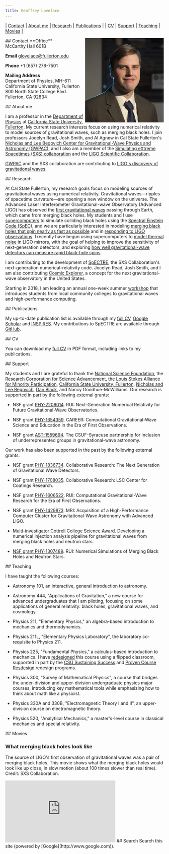 ```yaml
---
title: Geoffrey Lovelace
---
```


| [Contact](#Contact) | [About me](#About) | [Research](#Research) | [Publications](#Publications) |
| [CV](#CV) | [Support](#Support) | [Teaching](#Teaching) | [Movies](#Movies) |

<a name="Contact">
## Contact
<img align="right" src="assets/GeoffreyLovelace_Website(1).jpg" width="250">
**Office**<br> McCarthy Hall 601B

**Email** [glovelace@fullerton.edu](mailto:glovelace@fullerton.edu)

**Phone** +1 (657) 278-7501

**Mailing Address**<br>
Department of Physics, MH-611<br>
California State University, Fullerton<br>
800 North State College Blvd.<br>
Fullerton, CA 92834<br>

<a name="About">
## About me

I am a professor in the [Department of Physics](http://physics.fullerton.edu/) at [California State University, Fullerton](http://www.fullerton.edu). My current research interests focus on using numerical relativity to model sources of gravitational waves, such as merging black holes. I join professors Jocelyn Read, Josh Smith, and Al Agnew in Cal State Fullerton's [Nicholas and Lee Begovich Center for Gravitational-Wave Physics and Astronomy (GWPAC)](http://physics.fullerton.edu/gwpac/), and I also am a member of the [Simulating eXtreme Spacetimes (SXS) collaboration](http://www.black-holes.org/) and the [LIGO Scientific Collaboration](http://ligo.org/).

[GWPAC](http://news.fullerton.edu/gravitational-waves/) and the SXS collaboration are contributing to [LIGO's discovery of gravitational waves](https://www.ligo.caltech.edu/news/ligo20160211).

<a name="Research">
## Research

At Cal State Fullerton, my research goals focus on modeling sources of gravitational waves using numerical relativity. Gravitational waves—ripples of spacetime curvature—are opening a new window on the universe. The Advanced Laser Interferometer Gravitational-wave Observatory (Advanced LIGO) has observed the [first gravitational waves](http://arxiv.org/abs/arXiv:1602.03837) passing through Earth, which came from merging black holes. My students and I use [supercomputers](http://physics.fullerton.edu/gwpac/news/highlights/172-orca-upgrade) to simulate colliding black holes using the [Spectral Einstein Code (SpEC)](http://black-holes.org/SpEC.html), and we are particularly interested in modeling  [merging black holes that spin nearly as fast as possible](http://arxiv.org/abs/arXiv:1412.1803) and in [responding to LIGO observations](http://arxiv.org/abs/arXiv:1607.05377). I recently have begun using supercomputers to [model thermal noise](https://arxiv.org/abs/1707.07774) in LIGO mirrors, with the goal of helping to improve the sensitivity of next-generation detectors, and exploring [how well gravitational-wave detectors can measure rapid black-hole spins](https://arxiv.org/abs/1804.03704).

I am contributing to the development of [SpECTRE](http://github.com/sxs-collaboration/spectre), the SXS Collaboration's next-generation numerical-relativity code. Jocelyn Read, Josh Smith, and I am also contributing [Cosmic Explorer](cosmicexplorer.org), a concept for the next gravitational-wave observatory in the United States.

Starting in 2018, I am leading an annual one-week summer
[workshop](Workshop/2021) that introduces students from local
community colleges to gravitational waves and high-performance
computing.

<a name="Publications">
## Publications

My up-to-date publication list is available through my [full CV](assets/CV.pdf), [Google Scholar](https://scholar.google.com/citations?hl=en&user=NmbTrBEAAAAJ&view_op=list_works&sortby=pubdate) and [INSPIRES](https://inspirehep.net/author/profile/G.Lovelace.1). My contributions 
to SpECTRE are available through [GitHub](https://https://github.com/sxs-collaboration/spectre/commits?author=geoffrey4444).

<a name="CV">
## CV

You can download my [full CV](assets/CV.pdf) in PDF format, including links to my publications.

<a name="Support">
## Support

My students and I are grateful to thank the [National Science Foundation](http://www.nsf.gov/), the [Research Corporation for Science Advancement](http://rescorp.org/), [the Louis Stokes Alliance for Minority Participation](http://www.fullerton.edu/lsamp/), [California State University, Fullerton](http://www.fullerton.edu), [Nicholas and Lee Begovich](http://news.fullerton.edu/2020/02/campaign-gift-begovich/), [Dan Black](http://news.fullerton.edu/2016/04/dan-black-gift/), and Nancy Goodhue-McWilliams. Our research is supported in part by the following external grants:

* NSF grant [PHY-2208014](https://www.nsf.gov/awardsearch/showAward?AWD_ID=2208014). RUI: Next-Generation Numerical Relativity for Future Gravitational-Wave Observatories.

* NSF grant [PHY-1654359](https://www.nsf.gov/awardsearch/showAward?AWD_ID=1654359). CAREER: Computational Gravitational-Wave Science and Education in the Era of First Observations.

* NSF grant [AST-1559694](http://www.nsf.gov/awardsearch/showAward?AWD_ID=1559694&HistoricalAwards=false). The CSUF-Syracuse partnership for inclusion of underrepresented groups in gravitational-wave astronomy.

Our work has also been supported in the past by the following external grants:

* NSF grant [PHY-1836734](https://nsf.gov/awardsearch/showAward?AWD_ID=1836734&HistoricalAwards=false). Collaborative Research: The Next Generation of Gravitational Wave Detectors.

* NSF grant [PHY-1708035](https://www.nsf.gov/awardsearch/showAward?AWD_ID=1708035). Collaborative Research: LSC Center for Coatings Research.

* NSF grant [PHY-1606522](http://www.nsf.gov/awardsearch/showAward?AWD_ID=1606522&HistoricalAwards=false). RUI: Computational Gravitational-Wave Research for the Era of First Observations.

* NSF grant [PHY-1429873](http://www.nsf.gov/awardsearch/showAward?AWD_ID=1429873&HistoricalAwards=false). MRI: Acquisition of a High-Performance Computer Cluster for Gravitational-Wave Astronomy with Advanced LIGO.

* [Multi-investigator Cottrell College Science Award](http://physics.fullerton.edu/gwpac/news/highlights/167-jocelyn-geoffrey-rescorp). Developing a numerical injection analysis pipeline for gravitational waves from merging black holes and neutron stars.

* [NSF grant PHY-1307489](http://www.nsf.gov/awardsearch/showAward?AWD_ID=1307489&HistoricalAwards=false). RUI: Numerical Simulations of Merging Black Holes and Neutron Stars.

<a name="Teaching">
## Teaching

I have taught the following courses:

* Astronomy 101, an interactive, general introduction to astronomy.

* Astronomy 444, "Applications of Gravitation," a new course for advanced undergraduates that I am piloting, focusing on some applications of general relativity: black holes, gravitational waves, and cosmology.

* Physics 211, "Elementary Physics," an algebra-based introduction to mechanics and thermodynamics.

* Physics 211L, "Elementary Physics Laboratory", the laboratory co-requisite to Physics 211.

* Physics 225, "Fundamental Physics," a calculus-based introduction to mechanics. I have [redesigned](https://contentbuilder.merlot.org/toolkit/html/snapshot.php?id=97541425467973) this course using a flipped classroom, supported in part by the [CSU Sustaining Success](courseredesign.csuprojects.org/wp/sustaining-success/) and [Proven Course Resdesign](courseredesign.csuprojects.org/wp/proven/) redesign programs.

* Physics 300, "Survey of Mathematical Physics", a course that bridges the under-division and upper-division undergraduate physics major courses, introducing key mathematical tools while emphasizing how to think about math like a physicist.

* Physics 330A and 330B, "Electromagnetic Theory I and II", an upper-division course on electromagnetic theory.

* Physics 520, "Analytical Mechanics," a master's-level course in classical mechanics and special relativity.

<a name="Movies">
## Movies

### What merging black holes look like

The source of LIGO's first observation of gravitational waves was a pair of merging black holes. This movie shows what the merging black holes would look like up close, in slow motion (about 100 times slower than real time). Credit: SXS Collaboration.

<iframe width="350" height="197" src="https://www.youtube.com/embed/Zt8Z_uzG71o" frameborder="0" allow="autoplay; encrypted-media" allowfullscreen></iframe>

<a name="Search">
## Search
Search this site (powered by [Google](http://www.google.com)).
<script>
  (function() {
    var cx = '004225925451245191150:jtg9_7ol2mg';
    var gcse = document.createElement('script');
    gcse.type = 'text/javascript';
    gcse.async = true;
    gcse.src = 'https://cse.google.com/cse.js?cx=' + cx;
    var s = document.getElementsByTagName('script')[0];
    s.parentNode.insertBefore(gcse, s);
  })();
</script>
<gcse:searchbox-only></gcse:searchbox-only>
